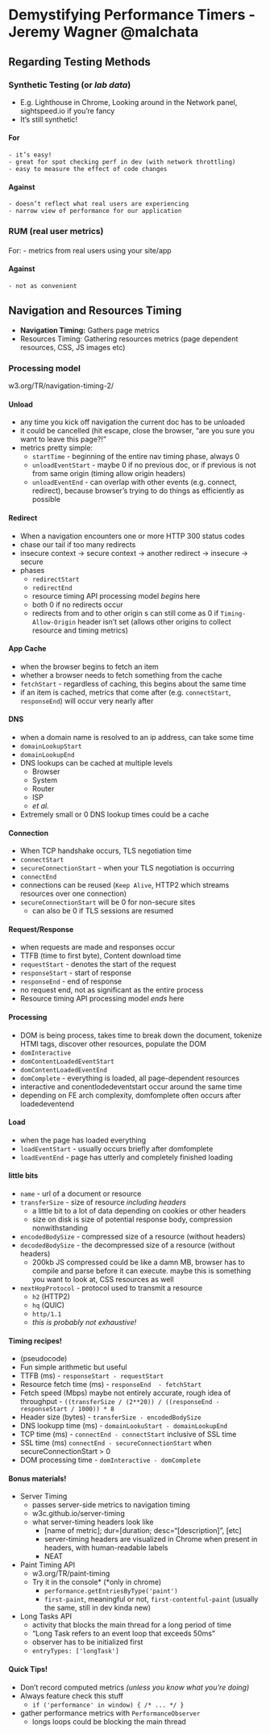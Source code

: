 # Demystifying Performance Timers - Jeremy Wagner @malchata

## Regarding Testing Methods
### Synthetic Testing (or _lab data_)

- E.g. Lighthouse in Chrome, Looking around in the Network panel, sightspeed.io if you’re fancy
- It’s still synthetic!

#### For
	- it’s easy!
	- great for spot checking perf in dev (with network throttling)
	- easy to measure the effect of code changes
#### Against
	- doesn’t reflect what real users are experiencing
	- narrow view of performance for our application

### RUM (real user metrics)
####
 For:
	- metrics from real users using your site/app
#### Against
	- not as convenient

## Navigation and Resources Timing
- **Navigation Timing:** Gathers page metrics
- Resources Timing: Gathering resources metrics (page dependent resources, CSS, JS images etc)

### Processing model
w3.org/TR/navigation-timing-2/

#### Unload
- any time you kick off navigation the current doc has to be unloaded
- it could be cancelled (hit escape, close the browser, “are you sure you want to leave this page?!”
- metrics pretty simple:
	- `startTime` - beginning of the entire nav timing phase, always 0
	- `unloadEventStart` - maybe 0 if no previous doc, or if previous is not from same origin (timing allow origin headers)
	- `unloadEventEnd` - can overlap with other events (e.g. connect, redirect), because browser’s trying to do things as efficiently as possible

#### Redirect
- When a navigation encounters one or more HTTP 300 status codes
- chase our tail if too many redirects
- insecure context -> secure context -> another redirect -> insecure -> secure
- phases
	- `redirectStart`
	- `redirectEnd`
	- resource timing API processing model _begins_ here
	- both 0 if no redirects occur
	- redirects from and to other origin s can still come as 0 if `Timing-Allow-Origin` header isn’t set (allows other origins to collect resource and timing metrics)

#### App Cache
- when the browser begins to fetch an item
- whether a browser needs to fetch something from the cache
- `fetchStart` - regardless of caching, this begins about the same time
- if an item is cached, metrics that come after (e.g. `connectStart`, `responseEnd`) will occur very nearly after

#### DNS
- when a domain name is resolved to an ip address, can take some time
- `domainLookupStart`
- `domainLookupEnd`
- DNS lookups can be cached at multiple levels
	- Browser
	- System
	- Router
	- ISP
	- _et al._
- Extremely small or 0 DNS lookup times could be a  cache

#### Connection
- When TCP handshake occurs, TLS negotiation time
- `connectStart`
- `secureConnectionStart` - when your TLS negotiation is occurring
- `connectEnd`
- connections can be reused (`Keep Alive`, HTTP2 which streams resources over one connection)
- `secureConnectionStart` will be 0 for non-secure sites
	- can also be 0 if TLS sessions are resumed

#### Request/Response
- when requests are made and responses occur
- TTFB (time to first byte), Content download time
- `requestStart` - denotes the start of the request
- `responseStart` - start of response
- `responseEnd` - end of response
- no request end, not as significant as the entire process
- Resource timing API processing model _ends_ here

#### Processing
- DOM is being process, takes time to break down the document, tokenize HTMl tags, discover other resources, populate the DOM
- `domInteractive`
- `domContentLoadedEventStart`
- `domContentLoadedEventEnd`
- `domComplete` - everything is loaded, all page-dependent resources
- interactive and conentlodedeventstart occur around the same time
- depending on FE arch complexity, domfomplete often occurs after loadedeventend

#### Load
- when the page has loaded everything
- `loadEventStart` - usually occurs briefly after domfomplete
- `loadEventEnd` - page has utterly and completely finished loading

#### little bits
- `name` - url of a document or resource
- `transferSize` - size of resource _including headers_
	- a little bit to a lot of data depending on cookies or other headers
	- size on disk is size of potential response body, compression nonwithstanding
- `encodedBodySize` - compressed size of a resource (without headers)
- `decodedBodySize` - the decompressed size of a resource (without headers)
	- 200kb JS compressed could be like a damn MB, browser has to compile and parse before it can execute. maybe this is something you want to look at, CSS resources as well
- `nextHopProtocol`  - protocol used to transmit a resource
	- `h2` (HTTP2)
	- `hq` (QUIC)
	- `http/1.1`
	- _this is probably not exhaustive!_

#### Timing recipes!
- (pseudocode)
- Fun simple arithmetic but useful
- TTFB (ms) - `responseStart - requestStart`
- Resource fetch time (ms) - `responseEnd  - fetchStart`
- Fetch speed (Mbps) maybe not entirely accurate, rough idea of throughput - `((transferSize / (2**20)) / ((responseEnd - responseStart / 1000)) * 8`
- Header size (bytes) - `transferSize - encodedBodySize`
- DNS lookupp time (ms) - `domainLookuStart - domainLookupEnd`
- TCP time (ms) - `connectEnd - connectStart` inclusive of SSL time
- SSL time (ms) `connectEnd - secureConnectionStart` when secureConnectionStart > 0
- DOM processing time - `domInteractive - domComplete`

#### Bonus materials!
- Server Timing
	- passes server-side metrics to navigation timing
	- w3c.github.io/server-timing
	- what server-timing headers look like
		- [name of metric]; dur=[duration; desc=“[description]”, [etc]
		- server-timing headers are visualized in Chrome when present in headers, with human-readable labels
		- NEAT
- Paint Timing API
	- w3.org/TR/paint-timing
	- Try it in the console* (*only in chrome)
		- `performance.getEntriesByType('paint')`
		- `first-paint`, meaningful or not, `first-contentful-paint` (usually the same, still in dev kinda new)
- Long Tasks API
	- activity that blocks the main thread for a long period of time
	- “Long Task refers to an event loop that exceeds 50ms”
	- observer has to be initialized first
	- `entryTypes: ['longTask']`

#### Quick Tips!
- Don’t record computed metrics _(unless you know what you’re doing)_
- Always feature check this stuff
	- `if ('performance' in window) { /* ... */ }`
- gather performance metrics with `PerformanceObserver`
	- longs loops could be blocking the main thread
